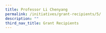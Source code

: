 ```yaml
---
title: Professor Li Chenyang
permalink: /initiatives/grant-recipients/5/
description: ""
third_nav_title: Grant Recipients
---
```

